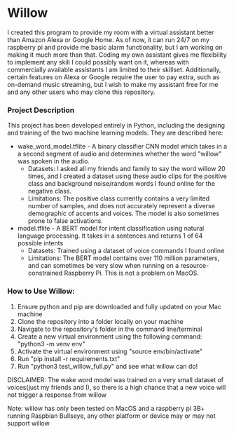 # Willow

I created this program to provide my room with a virtual assistant better than Amazon Alexa or Google Home. As of now, it can run 24/7 on my raspberry pi and provide me basic alarm functionality, but I am working on making it much more than that. Coding my own assistant gives me flexibility to implement any skill I could possibly want on it, whereas with commercially available assistants I am limited to their skillset. Additionally, certain features on Alexa or Google require the user to pay extra, such as on-demand music streaming, but I wish to make my assistant free for me and any other users who may clone this repository.

### Project Description

This project has been developed entirely in Python, including the designing and training of the two machine learning models. They are described here: 
 * wake_word_model.tflite - A binary classifier CNN model which takes in a a second segment of audio and determines whether the word "willow" was spoken in the audio.
    * Datasets: I asked all my friends and family to say the word willow 20 times, and I created a dataset using these audio clips for the positive class and background noise/random words I found online for the negative class.
    * Limitations: The positive class currently contains a very limited number of samples, and does not accurately represent a diverse demographic of accents and voices. The model is also sometimes prone to false activations.
* model.tflite - A BERT model for intent classification using natural language processing. It takes in a sentences and returns 1 of 64 possible intents
    * Datasets: Trained using a dataset of voice commands I found online
    * Limitations: The BERT model contains over 110 million parameters, and can sometimes be very slow when running on a resource-constrained Raspberry Pi. This is not a problem on MacOS.

### How to Use Willow:

1. Ensure python and pip are downloaded and fully updated on your Mac machine
2. Clone the repository into a folder locally on your machine
3. Navigate to the repository's folder in the command line/terminal
4. Create a new virtual environment using the following command: "python3 -m venv env"
5. Activate the virtual environment using "source env/bin/activate"
6. Run "pip install -r requirements.txt"
7. Run "python3 test_willow_full.py" and see what willow can do!

DISCLAIMER: The wake word model was trained on a very small dataset of voices(just my friends and I), so there is a high chance that a new voice will not trigger a response from willow

Note: willow has only been tested on MacOS and a raspberry pi 3B+ running Raspbian Bullseye, any other platform or device may or may not support willow
